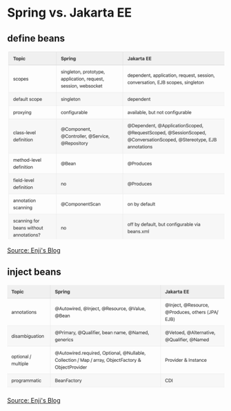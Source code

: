 # Spring vs. Jakarta EE

## define beans

![alt text](../img/spring_jakarta_define_beans.png)

[Source: Enji's Blog](https://enji.systems/2022/02/04/spring-jee-injectable-beans.html)

## inject beans

![alt text](../img/spring_jakarta_inject_beans.png)

[Source: Enji's Blog](https://enji.systems/2022/02/04/spring-jee-injectable-beans.html)
